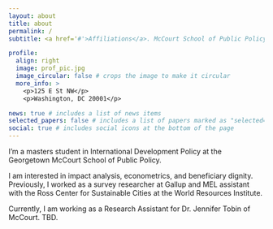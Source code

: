 ```yaml
---
layout: about
title: about
permalink: /
subtitle: <a href='#'>Affiliations</a>. McCourt School of Public Policy

profile:
  align: right
  image: prof_pic.jpg
  image_circular: false # crops the image to make it circular
  more_info: >
    <p>125 E St NW</p>
    <p>Washington, DC 20001</p>

news: true # includes a list of news items
selected_papers: false # includes a list of papers marked as "selected={true}"
social: true # includes social icons at the bottom of the page
---
```


I’m a masters student in International Development Policy at the Georgetown McCourt School of Public Policy. 

I am interested in impact analysis, econometrics, and beneficiary dignity. 
Previously, I worked as a survey researcher at Gallup and MEL assistant with the Ross Center for Sustainable Cities at the World Resources Institute.

Currently, I am working as a Research Assistant for Dr. Jennifer Tobin of McCourt. TBD. 
